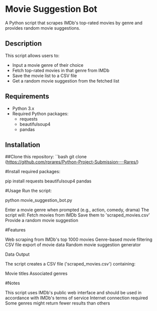 # Movie Suggestion Bot

A Python script that scrapes IMDb's top-rated movies by genre and provides random movie suggestions.

## Description

This script allows users to:
- Input a movie genre of their choice
- Fetch top-rated movies in that genre from IMDb
- Save the movie list to a CSV file
- Get a random movie suggestion from the fetched list

## Requirements

- Python 3.x
- Required Python packages:
  - requests
  - beautifulsoup4
  - pandas

## Installation

##Clone this repository:
``bash
git clone (https://github.com/rprares/Python-Project-Submission---Rares/)

#Install required packages:

pip install requests beautifulsoup4 pandas

#Usage
Run the script:

python movie_suggestion_bot.py


Enter a movie genre when prompted (e.g., action, comedy, drama)
  The script will:
    Fetch movies from IMDb
    Save them to 'scraped_movies.csv'
    Provide a random movie suggestion

#Features

  Web scraping from IMDb's top 1000 movies
  Genre-based movie filtering
  CSV file export of movie data
  Random movie suggestion generator
  
  Data Output

The script creates a CSV file ('scraped_movies.csv') containing:

Movie titles
Associated genres

#Notes

  This script uses IMDb's public web interface and should be used in accordance with IMDb's terms of service
  Internet connection required
  Some genres might return fewer results than others
